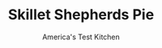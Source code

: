 ---
layout: ../../layouts/MarkdownPostLayout.astro
title: Skillet Shepherds Pie
author: America's Test Kitchen
pubDate: 2023-03-15
description: "We wanted to simplify this comfort food favorite and add it to our weeknight dinner rotation, without losing any flavor."
image_url: https://res.cloudinary.com/hksqkdlah/image/upload/ar_1:1,c_fill,dpr_2.0,f_auto,fl_lossy.progressive.strip_profile,g_faces:auto,q_auto:low,w_344/7163_sfs-shepherds-pie-ii-001-277321
tags: ["Main Courses","Beef","Weeknight","30-Minute Suppers"]
calories: 3360
protein: 45
carbohydrates: 79
fats: 
fiber: 12
ingredients: ["8 cups, frozen shredded hash brown potatoes (see note)","4 tablespoons, unsalted butter, melted, divided",", Salt and pepper","1 1/2 pounds, 85 percent lean ground beef","1 , onion, chopped fine","1 1/2 teaspoons, minced fresh thyme","1/4 cup, all-purpose flour","2 cups, low-sodium beef broth","2 teaspoons, Worcestershire sauce","2 cups, frozen peas and carrots mix, thawed"]
serves: 4
time: "30 minutes"
instructions: ["Adjust oven rack to upper-middle position and heat broiler. Toss potatoes with 2 tablespoons melted butter, 1 teaspoon salt, and ¼ teaspoon pepper in large bowl. Wrap tightly with plastic and microwave until potatoes are tender, 7 to 10 minutes.","While potatoes are cooking, cook beef and onion in large heatproof skillet over medium-high heat until beef is no longer pink, about 5 minutes. Drain beef mixture in colander.","Return drained beef mixture to pan. Stir in thyme and flour and cook until incorporated, about 1 minute. Stir in broth and Worcestershire and cook until sauce is thickened, 6 to 8 minutes. Stir in pea and carrot medley and simmer until heated through, about 1 minute. Season with salt and pepper.","Scatter cooked potatoes over beef mixture and brush with remaining 2 tablespoons melted butter. Broil until potatoes are golden brown, 3 to 5 minutes. Serve."]
nutrition: ["2397 mg Potassium","601 mg Phosphorus","133 mg Calcium","8 mg Iron","142 mg Magnesium","1806 mg Sodium","9 mg Zinc","38 g Fat","14 mg Niacin (B3)","14 g Monounsaturated","1 g Polyunsaturated","77 mg Vitamin C","146 mg Cholesterol","17 g Saturated","1 g Trans","12 g Fiber","12 µg Folic acid","117 µg Folate (food)","10 g Sugars","39 µg Vitamin K","606 g Water","79 g Carbs","137 µg Folate equivalent (total)","45 g Protein","1 mg Vitamin E","3 µg Vitamin B12","1 mg Vitamin B6","683 µg Vitamin A","840 kcal Energy","3360 calories"]
notes: "Be sure to purchase shredded hash brown potatoes (sometimes labeled “country style”) rather than the cubed variety. Ground lamb can be substituted for the beef."
---